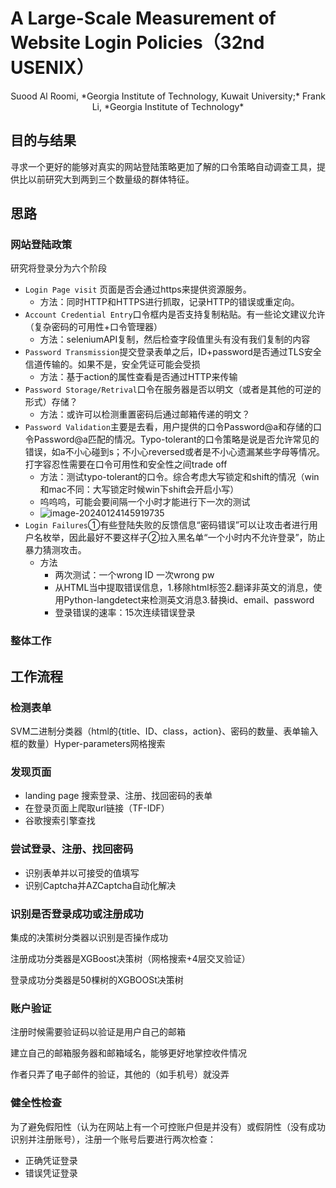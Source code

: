 # A Large-Scale Measurement of Website Login Policies（32nd USENIX）

 <center>Suood Al Roomi, *Georgia Institute of Technology, Kuwait University;* Frank Li, *Georgia Institute of Technology*</center>

## 目的与结果

寻求一个更好的能够对真实的网站登陆策略更加了解的口令策略自动调查工具，提供比以前研究大到两到三个数量级的群体特征。

## 思路

### 网站登陆政策

研究将登录分为六个阶段

- `Login Page visit` 页面是否会通过https来提供资源服务。
  - 方法：同时HTTP和HTTPS进行抓取，记录HTTP的错误或重定向。
- `Account Credential Entry`口令框内是否支持复制粘贴。有一些论文建议允许（复杂密码的可用性+口令管理器）
  - 方法：seleniumAPI复制，然后检查字段值里头有没有我们复制的内容
- `Password Transmission`提交登录表单之后，ID+password是否通过TLS安全信道传输的。如果不是，安全凭证可能会受损
  - 方法：基于action的属性查看是否通过HTTP来传输
- `Password Storage/Retrival`口令在服务器是否以明文（或者是其他的可逆的形式）存储？
  - 方法：或许可以检测重置密码后通过邮箱传递的明文？
- `Password Validation`主要是去看，用户提供的口令Password@a和存储的口令Password@a匹配的情况。Typo-tolerant的口令策略是说是否允许常见的错误，如a不小心碰到s；不小心reversed或者是不小心遗漏某些字母等情况。打字容忍性需要在口令可用性和安全性之间trade off
  - 方法：测试typo-tolerant的口令。综合考虑大写锁定和shift的情况（win和mac不同：大写锁定时候win下shift会开启小写）
  - 呜呜呜，可能会要间隔一个小时才能进行下一次的测试
  - ![image-20240124145919735](D:\Desktop\github.io\files\workingMD\passage1.assets\image-20240124145919735.png)
- `Login Failures`①有些登陆失败的反馈信息“密码错误”可以让攻击者进行用户名枚举，因此最好不要这样子②拉入黑名单“一个小时内不允许登录”，防止暴力猜测攻击。
  - 方法
    - 两次测试：一个wrong ID 一次wrong pw
    - 从HTML当中提取错误信息，1.移除html标签2.翻译非英文的消息，使用Python-langdetect来检测英文消息3.替换id、email、password
    - 登录错误的速率：15次连续错误登录

### 整体工作

## 工作流程

### 检测表单

SVM二进制分类器（html的{title、ID、class，action}、密码的数量、表单输入框的数量）Hyper-parameters网格搜索

### 发现页面

- landing page 搜索登录、注册、找回密码的表单
- 在登录页面上爬取url链接（TF-IDF）
- 谷歌搜索引擎查找

### 尝试登录、注册、找回密码

- 识别表单并以可接受的值填写
- 识别Captcha并AZCaptcha自动化解决

### 识别是否登录成功或注册成功

集成的决策树分类器以识别是否操作成功

注册成功分类器是XGBoost决策树（网格搜索+4层交叉验证）

登录成功分类器是50棵树的XGBOOSt决策树

### 账户验证

注册时候需要验证码以验证是用户自己的邮箱

建立自己的邮箱服务器和邮箱域名，能够更好地掌控收件情况

作者只弄了电子邮件的验证，其他的（如手机号）就没弄

### 健全性检查

为了避免假阳性（认为在网站上有一个可控账户但是并没有）或假阴性（没有成功识别并注册账号），注册一个账号后要进行两次检查：

- 正确凭证登录
- 错误凭证登录